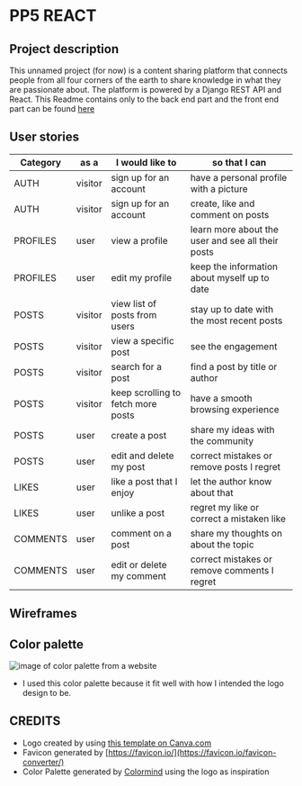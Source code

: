# PP5 REACT

## Project description
This unnamed project (for now) is a content sharing platform that connects people from all four corners of the earth to share knowledge in what they are passionate about. The platform is powered by a Django REST API and React.
This Readme contains only to the back end part and the front end part can be found [here](https://github.com/pakkONE/portfolio-project-5-api/blob/main/README.md)

## User stories

| Category  | as a    | I would like to                    | so that I can                                                                                    |
| --------- | ------- | ---------------------------------- | ------------------------------------------------------------------------------------------------ |
| AUTH      | visitor | sign up for an account             | have a personal profile with a picture                                                           |
| AUTH      | visitor | sign up for an account             | create, like and comment on posts                                                                |
| PROFILES  | user    | view a profile                     | learn more about the user and see all their posts  		                                      |
| PROFILES  | user    | edit my profile                    | keep the information about myself up to date                                                     |
| POSTS     | visitor | view list of posts from users      | stay up to date with the most recent posts                                                       |
| POSTS     | visitor | view a specific post               | see the engagement  				                                                              |
| POSTS     | visitor | search for a post                  | find a post by title or author		                                                              |
| POSTS     | visitor | keep scrolling to fetch more posts | have a smooth browsing experience                                                                |
| POSTS     | user    | create a post                      | share my ideas with the community                                                                |
| POSTS     | user    | edit and delete my post            | correct mistakes or remove posts I regret                                                        |
| LIKES     | user    | like a post that I enjoy           | let the author know about that                                                                   |
| LIKES     | user    | unlike a post                      | regret my like or correct a mistaken like                                                        |
| COMMENTS  | user    | comment on a post                  | share my thoughts on about the topic                                                             |
| COMMENTS  | user    | edit or delete my comment          | correct mistakes or remove comments I regret                                                     |

## Wireframes

## Color palette
![image of color palette from a website](https://res.cloudinary.com/dv6cgny0t/image/upload/v1658825176/COLOR_PALETTE_motwus.png)
- I used this color palette because it fit well with how I intended the logo design to be.

## CREDITS
- Logo created by using [this template on Canva.com](https://www.canva.com/p/templates/EAE5TZbIJzE-tan-brown-cream-black-white-health-wellness-fitness-chiropractic-logo/)
- Favicon generated by [https://favicon.io/](https://favicon.io/favicon-converter/)
- Color Palette generated by [Colormind](http://colormind.io/image/) using the logo as inspiration